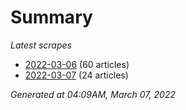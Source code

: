 # Summary
*Latest scrapes*
* [2022-03-06](https://github.com/nuuuwan/news_lk/blob/data/news_lk.2022-03-06.json) (60 articles)
* [2022-03-07](https://github.com/nuuuwan/news_lk/blob/data/news_lk.2022-03-07.json) (24 articles)

*Generated at 04:09AM, March 07, 2022*